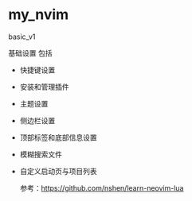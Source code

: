 # my_nvim  
basic_v1

基础设置 包括

* 快捷键设置

* 安装和管理插件

* 主题设置

* 侧边栏设置

* 顶部标签和底部信息设置

* 模糊搜索文件

* 自定义启动页与项目列表

    参考：https://github.com/nshen/learn-neovim-lua
